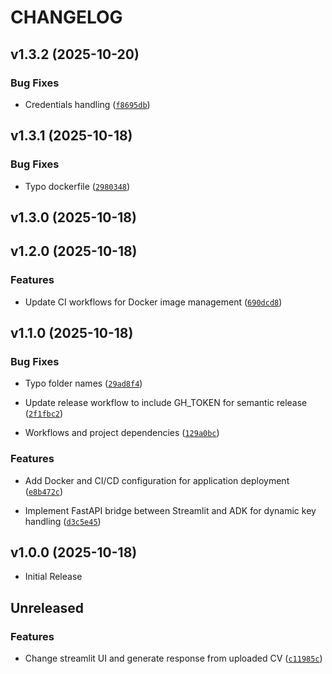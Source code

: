 # CHANGELOG

<!-- version list -->

## v1.3.2 (2025-10-20)

### Bug Fixes

- Credentials handling
  ([`f8695db`](https://github.com/Dzoel31/cv-reviewer/commit/f8695db4036b1b81d85a4999924ebee71d1a6734))


## v1.3.1 (2025-10-18)

### Bug Fixes

- Typo dockerfile
  ([`2980348`](https://github.com/Dzoel31/cv-reviewer/commit/2980348379273a8abe2431d84c07ee72dba1223b))


## v1.3.0 (2025-10-18)


## v1.2.0 (2025-10-18)

### Features

- Update CI workflows for Docker image management
  ([`690dcd8`](https://github.com/Dzoel31/cv-reviewer/commit/690dcd809177925be7319ac8542c99dfec426666))


## v1.1.0 (2025-10-18)

### Bug Fixes

- Typo folder names
  ([`29ad8f4`](https://github.com/Dzoel31/cv-reviewer/commit/29ad8f4e8bfe62caeebf2b8bc4ee68a51470569b))

- Update release workflow to include GH_TOKEN for semantic release
  ([`2f1fbc2`](https://github.com/Dzoel31/cv-reviewer/commit/2f1fbc215f602e979374f217a8de9488eb1e7209))

- Workflows and project dependencies
  ([`129a0bc`](https://github.com/Dzoel31/cv-reviewer/commit/129a0bcb3aefa3192b5e3cc92646c0770ed0bfbc))

### Features

- Add Docker and CI/CD configuration for application deployment
  ([`e8b472c`](https://github.com/Dzoel31/cv-reviewer/commit/e8b472c76a978b5e2866c12120d11290aef1baa3))

- Implement FastAPI bridge between Streamlit and ADK for dynamic key handling
  ([`d3c5e45`](https://github.com/Dzoel31/cv-reviewer/commit/d3c5e45023423116a432fc723fbd3f1389b4d692))


## v1.0.0 (2025-10-18)

- Initial Release

## Unreleased

### Features

- Change streamlit UI and generate response from uploaded CV
  ([`c11985c`](https://github.com/Dzoel31/cv-reviewer/commit/c11985ca2a8376ffa6ecf9e5bfaf7af579c8477b))
